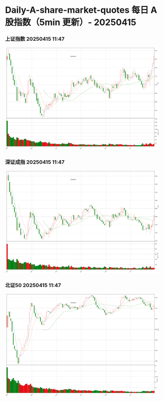 
# Daily-A-share-market-quotes 每日 A 股指数（5min 更新）- 20250415

### 上证指数 20250415 11:47
![](./fig/2025/4/20250415-sh000001.png)

### 深证成指 20250415 11:47
![](./fig/2025/4/20250415-sz399001.png)

### 北证50 20250415 11:47
![](./fig/2025/4/20250415-bj899050.png)
